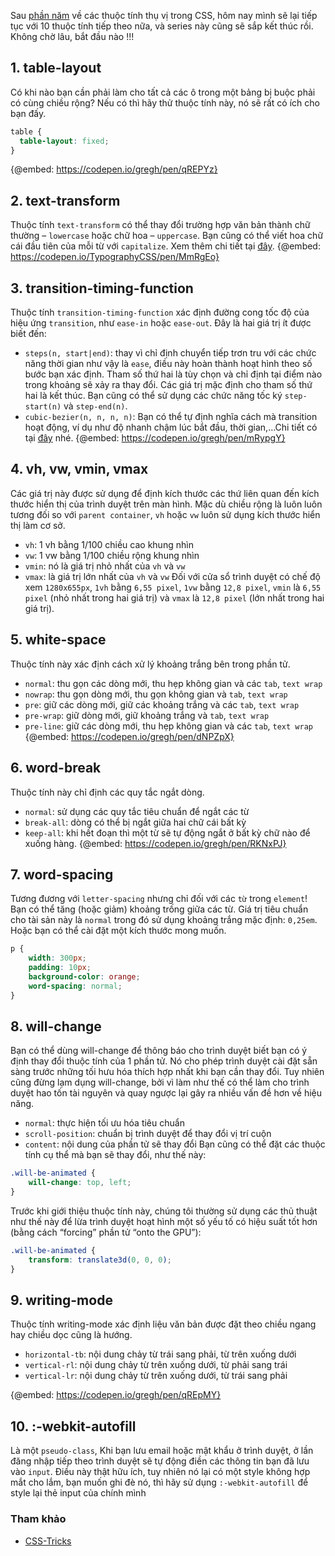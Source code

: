 Sau [phần năm](https://viblo.asia/p/nhung-thuoc-tinh-thu-vi-trong-css-p4-gDVK2nzXKLj#_10-supports-9) về các thuộc tính thụ vị trong CSS, hôm nay mình sẽ lại tiếp tục với 10 thuộc tính tiếp theo nữa, và series này cũng sẽ sắp kết thúc rồi. Không chờ lâu, bắt đầu nào !!!
## 1. table-layout
Có khi nào bạn cần phải làm cho tất cả các ô trong một bảng bị buộc phải có cùng chiều rộng? Nếu có thì hãy thử thuộc tính này, nó sẽ rất có ích cho bạn đấy.
```css
table {
  table-layout: fixed;
}
```
   {@embed: https://codepen.io/gregh/pen/qREPYz}
## 2. text-transform
Thuộc tính `text-transform` có thể thay đổi trường hợp văn bản thành chữ thường – `lowercase` hoặc chữ hoa – `uppercase`. Bạn cũng có thể viết hoa chữ cái đầu tiên của mỗi từ với `capitalize`. Xem thêm chi tiết tại [đây](https://css-tricks.com/almanac/properties/t/text-transform/).
{@embed: https://codepen.io/TypographyCSS/pen/MmRgEo}

 ## 3. transition-timing-function
 Thuộc tính `transition-timing-function` xác định đường cong tốc độ của hiệu ứng `transition`, như `ease-in` hoặc `ease-out`. Đây là hai giá trị ít được biết đến:

- `steps(n, start|end)`: thay vì chỉ định chuyển tiếp trơn tru với các chức năng thời gian như vậy là `ease`, điều này hoàn thành hoạt hình theo số bước bạn xác định. Tham số thứ hai là tùy chọn và chỉ định tại điểm nào trong khoảng sẽ xảy ra thay đổi. Các giá trị mặc định cho tham số thứ hai là kết thúc. Bạn cũng có thể sử dụng các chức năng tốc ký `step-start(n)` và `step-end(n)`.
- `cubic-bezier(n, n, n, n)`: Bạn có thể tự định nghĩa cách mà transition hoạt động, ví dụ như độ nhanh chậm lúc bắt đầu, thời gian,...Chi tiết có tại [đây](https://cubic-bezier.com/#.23,.77,.78,.24) nhé.
{@embed: https://codepen.io/gregh/pen/mRypgY}
 ## 4. vh, vw, vmin, vmax 
Các giá trị này được sử dụng để định kích thước các thứ liên quan đến kích thước hiển thị của trình duyệt trên màn hình. Mặc dù chiều rộng là luôn luôn tương đối so với `parent container`, `vh` hoặc `vw` luôn sử dụng kích thước  hiển thị làm cơ sở.
 - `vh`: 1 vh bằng 1/100 chiều cao khung nhìn
- `vw`: 1 vw bằng 1/100 chiều rộng khung nhìn
- `vmin`: nó là giá trị nhỏ nhất của `vh` và `vw`
- `vmax`: là giá trị lớn nhất của  `vh` và `vw`
Đối với cửa sổ trình duyệt có chế độ xem `1280x655px`, `1vh` bằng `6,55 pixel`, `1vw` bằng `12,8 pixel`, `vmin` là `6,55 pixel` (nhỏ nhất trong hai giá trị) và `vmax` là `12,8 pixel` (lớn nhất trong hai giá trị).
## 5. white-space
Thuộc tính này xác định cách xử lý khoảng trắng bên trong phần tử.

- `normal`: thu gọn các dòng mới, thu hẹp không gian và các `tab`, `text wrap`
- `nowrap`: thu gọn dòng mới, thu gọn không gian và `tab`, `text wrap`
- `pre`: giữ các dòng mới, giữ các khoảng trắng và các `tab`, `text wrap`
- `pre-wrap`: giữ dòng mới, giữ khoảng trắng và `tab`, `text wrap`
- `pre-line`: giữ các dòng mới, thu hẹp không gian và các `tab`, `text wrap`
 {@embed: https://codepen.io/gregh/pen/dNPZpX}
## 6. word-break
Thuộc tính này chỉ định các quy tắc ngắt dòng.
- `normal`: sử dụng các quy tắc tiêu chuẩn để ngắt các từ
- `break-all`: dòng có thể bị ngắt giữa hai chữ cái bất kỳ
- `keep-all`: khi hết đoạn thì một từ sẽ tự động ngắt ở bất kỳ chữ nào để xuống hàng.
{@embed: https://codepen.io/gregh/pen/RKNxPJ}
## 7. word-spacing
Tương đương với `letter-spacing` nhưng chỉ đối với các `từ` trong `element`! Bạn có thể tăng (hoặc giảm) khoảng trống giữa các từ.  Giá trị tiêu chuẩn cho tài sản này là `normal` trong đó sử dụng khoảng trắng mặc định: `0,25em`. Hoặc bạn có thể cài đặt một kích thước mong muốn.
```css
p {
    width: 300px;
    padding: 10px;
    background-color: orange;
    word-spacing: normal;
}
```

## 8. will-change
Bạn có thể dùng will-change để thông báo cho trình duyệt biết bạn có ý định thay đổi thuộc tính của 1 phần tử. Nó cho phép trình duyệt cài đặt sẵn sàng trước những tối hưu hóa thích hợp nhất khi bạn cần thay đổi. Tuy nhiên cũng đừng lạm dụng will-change, bởi vì làm như thế có thể làm cho trình duyệt hao tốn tài nguyên và quay ngược lại gây ra nhiều vấn đề hơn về hiệu năng.
- `normal`:  thực hiện tối ưu hóa tiêu chuẩn
- `scroll-position`: chuẩn bị trình duyệt để thay đổi vị trí cuộn
- `content`: nội dung của phần tử sẽ thay đổi
Bạn cũng có thể đặt các thuộc tính cụ thể mà bạn sẽ thay đổi, như thế này:
```css
.will-be-animated {
    will-change: top, left;
}
```
Trước khi giới thiệu thuộc tính này, chúng tôi thường sử dụng các thủ thuật như thế này để lừa trình duyệt hoạt hình một số yếu tố có hiệu suất tốt hơn (bằng cách “forcing” phần tử “onto the GPU”):
```css
.will-be-animated {
    transform: translate3d(0, 0, 0);
}
```
## 9. writing-mode
Thuộc tính writing-mode xác định liệu văn bản được đặt theo chiều ngang hay chiều dọc cũng là hướng.

- `horizontal-tb`: nội dung chảy từ trái sang phải, từ trên xuống dưới
- `vertical-rl`: nội dung chảy từ trên xuống dưới, từ phải sang trái
- `vertical-lr`: nội dung chảy từ trên xuống dưới, từ trái sang phải

{@embed: https://codepen.io/gregh/pen/qREpMY}

## 10. :-webkit-autofill
Là một `pseudo-class`, Khi bạn lưu email hoặc mật khẩu ở trình duyệt, ở lần đăng nhập tiếp theo trình duyệt sẽ tự động điền các thông tin bạn đã lưu vào `input`. Điều này thật hữu ích, tuy nhiên nó lại có một style không hợp mắt cho lắm, bạn muốn ghi đè nó, thì hãy  sử dụng `:-webkit-autofill`  để style lại thẻ input của chính mình
### Tham khảo 
* [CSS-Tricks](https://css-tricks.com/lets-look-50-interesting-css-properties-values/)